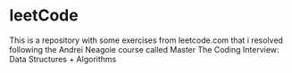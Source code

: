# leetCode
This is a repository with some exercises from leetcode.com that i resolved following the Andrei Neagoie course called Master The Coding Interview: Data Structures + Algorithms 
